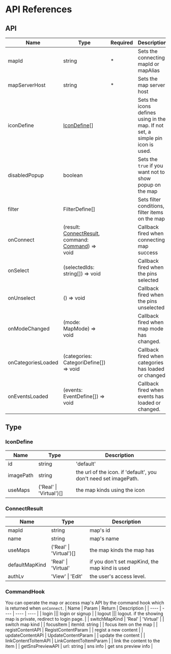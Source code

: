 # API References

## API

| Name | Type | Required | Description |
| ---- | ---- | ---- | ---- |
| mapId | string | * | Sets the connecting mapId or mapAlias |
| mapServerHost | string | * | Sets the map server host |
| iconDefine | [IconDefine](#icondefine)[] |  | Sets the icons defines using in the map.  If not set, a simple pin icon is used. |
| disabledPopup | boolean | | Sets the `true` if you want not to show popup on the map |
| filter | FilterDefine[] | | Sets filter conditions, filter items on the map |
| onConnect | (result: [ConnectResult](#connectresult), command: [Command](#command)) => void | | Callback fired when connecting map success |
| onSelect | (selectedIds: string[]) => void | | Callback fired when the pins selected |
| onUnselect | () => void | | Callback fired when the pins unselected |
| onModeChanged | (mode: MapMode) => void | | Callback fired when map mode has changed. |
| onCategoriesLoaded | (categories: CategoriDefine[]) => void | | Callback fired when categories has loaded or changed. |
| onEventsLoaded | (events: EventDefine[]) => void | | Callback fired when events has loaded or changed. |

## Type
### IconDefine
| Name | Type | Description |
| ---- | ---- | ---- |
| id | string | 'default' | the icon id. when 'default', you can use default icon. |
| imagePath | string | the url of the icon. if 'default', you don't need set imagePath. |
| useMaps | ('Real' \| 'Virtual')[] | the map kinds using the icon |

### ConnectResult
| Name | Type | Description |
| ---- | ---- | ---- |
| mapId | string | map's id |
| name | string | map's name |
| useMaps | ('Real' \| 'Virtual')[] | the map kinds the map has |
| defaultMapKind | 'Real' \| 'Virtual' | if you don't set mapKind, the map kind is used |
| authLv | 'View' \| 'Edit' | the user's access level. |

### CommandHook
You can operate the map or access map's API by the command hook which is returned when `onConnect`.
| Name | Param | Return | Description |
| ---- | ---- | ---- | ---- |
| login ||| login or signup |
| logout ||| logout. if the showing map is private, redirect to login page. |
| switchMapKind | 'Real' \| 'Virtual' | | switch map kind |
| focusItem | itemId: string | | focus item on the map |
| registContentAPI | RegistContentParam | | regist a new content |
| updateContentAPI | UpdateContentParam | | update the content |
| linkContentToItemAPI | LinkContentToItemParam | | link the content to the item |
| getSnsPreviewAPI | url: string | sns info | get sns preview info |

